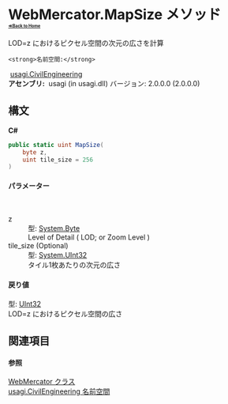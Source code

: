 # WebMercator.MapSize メソッド <div style="font-size:30%"><a href="https://github.com/usagi/usagi.cs/blob/master/docs/Home.md">≪Back to Home</a></div> 

LOD=z におけるピクセル空間の次元の広さを計算


    <strong>名前空間:</strong>
&nbsp;<a href="N_usagi_CivilEngineering.md">usagi.CivilEngineering</a><br /><strong>アセンブリ:</strong>
&nbsp;usagi (in usagi.dll) バージョン: 2.0.0.0 (2.0.0.0)

## 構文

**C#**<br />
``` C#
public static uint MapSize(
	byte z,
	uint tile_size = 256
)
```


#### パラメーター
&nbsp;<dl><dt>z</dt><dd>型: <a href="http://msdn2.microsoft.com/ja-jp/library/yyb1w04y" target="_blank">System.Byte</a><br />Level of Detail ( LOD; or Zoom Level )</dd><dt>tile_size (Optional)</dt><dd>型: <a href="http://msdn2.microsoft.com/ja-jp/library/ctys3981" target="_blank">System.UInt32</a><br />タイル1枚あたりの次元の広さ</dd></dl>

#### 戻り値
型: <a href="http://msdn2.microsoft.com/ja-jp/library/ctys3981" target="_blank">UInt32</a><br />LOD=z におけるピクセル空間の広さ

## 関連項目


#### 参照
<a href="T_usagi_CivilEngineering_WebMercator.md">WebMercator クラス</a><br /><a href="N_usagi_CivilEngineering.md">usagi.CivilEngineering 名前空間</a><br />